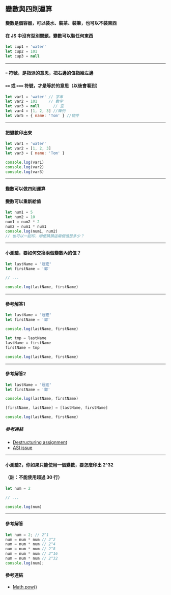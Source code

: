 ## 變數與四則運算
#### 變數是個容器，可以裝水、裝茶、裝筆，也可以不裝東西
#### 在 JS 中沒有型別問題，變數可以裝任何東西

```javascript
let cup1 = 'water'
let cup2 = 101
let cup3 = null
```

---


#### `=` 符號，是指派的意思，把右邊的值指給左邊
#### `==` 或 `===` 符號，才是等於的意思（以後會看到）

```javascript
let var1 = 'water' // 字串
let var2 = 101     // 數字
let var3 = null      // 空
let var4 = [1, 2, 3] //陣列
let var5 = { name: 'Tom' } //物件
```

---


#### 把變數印出來

```javascript
let var1 = 'water'
let var2 = [1, 2, 3]
let var3 = { name: 'Tom' }

console.log(var1)
console.log(var2)
console.log(var3)
```

---


#### 變數可以做四則運算
#### 變數可以重新給值

```javascript
let num1 = 5
let num2 = 10
num1 = num2 * 2
num2 = num1 * num1
console.log(num1, num2) 
// 也可以一起印，順便猜猜這兩個值是多少？
```

---


#### 小測驗，要如何交換兩個變數內的值？

```javascript
let lastName = '冠宏'
let firstName = '郭'

// ...

console.log(lastName, firstName)
```

---


#### 參考解答1

```javascript
let lastName = '冠宏'
let firstName = '郭'

console.log(lastName, firstName)

let tmp = lastName
lastName = firstName
firstName = tmp

console.log(lastName, firstName)

```

---


#### 參考解答2

```javascript
let lastName = '冠宏'
let firstName = '郭'

console.log(lastName, firstName)

[firstName, lastName] = [lastName, firstName]

console.log(lastName, firstName)
```
##### 參考連結
 * [Destructuring assignment
](https://developer.mozilla.org/en-US/docs/Web/JavaScript/Reference/Operators/Destructuring_assignment)
 * [ASI issue](https://github.com/nodejs/node/issues/14145)


---

#### 小測驗2，你如果只能使用一個變數，要怎麼印出 2^32
#### （註：不能使用超過 30 行）

```javascript
let num = 2

// ...

console.log(num)
```


---

#### 參考解答

```javascript
let num = 2; // 2^1
num = num * num // 2^2
num = num * num // 2^4
num = num * num // 2^8
num = num * num // 2^16
num = num * num // 2^32
console.log(num);
```
#### 參考連結
 * [Math.pow()](https://developer.mozilla.org/en-US/docs/Web/JavaScript/Reference/Global_Objects/Math/pow)
